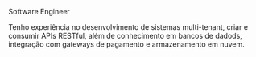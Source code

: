 Software Engineer

Tenho experiência no desenvolvimento de sistemas multi-tenant, criar e consumir APIs RESTful, além de conhecimento em bancos de dadods, integração com gateways de pagamento e armazenamento em nuvem.
